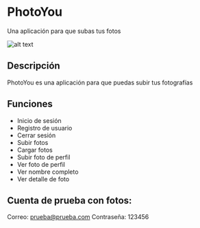 # PhotoYou
Una aplicación para que subas tus fotos

![alt text](https://raw.githubusercontent.com/username/projectname/branch/path/to/img.png)

## Descripción
PhotoYou es una aplicación para que puedas subir tus fotografías

## Funciones
- Inicio de sesión
- Registro de usuario
- Cerrar sesión
- Subir fotos
- Cargar fotos
- Subir foto de perfil
- Ver foto de perfil
- Ver nombre completo
- Ver detalle de foto

## Cuenta de prueba con fotos:
Correo: prueba@prueba.com
Contraseña: 123456
